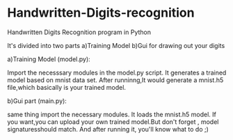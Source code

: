 # Handwritten-Digits-recognition
Handwritten Digits Recognition program in Python

It's divided into two parts 
a)Training Model
b)Gui for drawing out your digits

a)Training Model (model.py):

Import the necesssary modules in the model.py script.
It generates a trained model based on mnist data set.
After runninng,It would generate a mnist.h5 file,which basically is your trained model.

b)Gui part (main.py):

same thing import the necessary modules.
It loads the mnist.h5 model.
If you want,you can upload your own trained model.But don't forget , model signaturesshould match.
And after running it, you'll know what to do ;)

